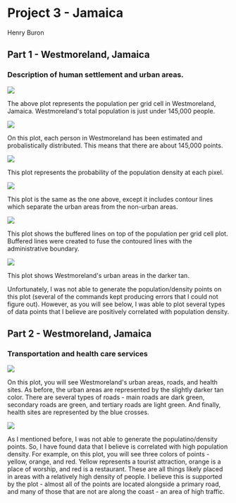 # Project 3 - Jamaica

Henry Buron

## Part 1 - Westmoreland, Jamaica

### Description of human settlement and urban areas.

![](West_pop19.png)

The above plot represents the population per grid cell in Westmoreland, Jamaica. Westmoreland's total population is just under 145,000 people.

![](estimated_persons.png)

On this plot, each person in Westmoreland has been estimated and probalistically distributed. This means that there are about 145,000 points.

![](west_density.png)

This plot represents the probability of the population density at each pixel.

![](westcontour.png)

This plot is the same as the one above, except it includes contour lines which separate the urban areas from the non-urban areas.

![](buffered.png)

This plot shows the buffered lines on top of the population per grid cell plot. Buffered lines were created to fuse the contoured lines with the administrative boundary.

![](urbanareas.png)

This plot shows Westmoreland's urban areas in the darker tan.

Unfortunately, I was not able to generate the population/density points on this plot (several of the commands kept producing errors that I could not figure out). However, as you will see below, I was able to plot several types of data points that I believe are positively correlated with population density.

## Part 2 - Westmoreland, Jamaica

### Transportation and health care services

![](west_roads_health5.png)

On this plot, you will see Westmoreland's urban areas, roads, and health sites. As before, the urban areas are represented by the slightly darker tan color. There are several types of roads - main roads are dark green, secondary roads are green, and tertiary roads are light green. And finally, health sites are represented by the blue crosses. 

![](West_roads_health_points5.png)

As I mentioned before, I was not able to generate the populatino/density points. So, I have found data that I believe is correlated with high population density. For example, on this plot, you will see three colors of points - yellow, orange, and red. Yellow represents a tourist attraction, orange is a place of worship, and red is a restaurant. These are all things likely placed in areas with a relatively high density of people. I believe this is supported by the plot - almost all of the points are located alongside a primary road, and many of those that are not are along the coast - an area of high traffic.


